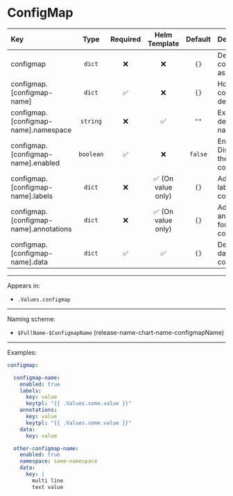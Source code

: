 # ConfigMap

| Key                                    |   Type    | Required |   Helm Template    | Default | Description                          |
| :------------------------------------- | :-------: | :------: | :----------------: | :-----: | :----------------------------------- |
| configmap                              |  `dict`   |    ❌    |         ❌         |  `{}`   | Define the configMaps as dicts       |
| configmap.[configmap-name]             |  `dict`   |    ✅    |         ❌         |  `{}`   | Holds configMap definition           |
| configmap.[configmap-name].namespace   | `string`  |    ❌    |         ✅         |  `""`   | Explicitly define the namespace      |
| configmap.[configmap-name].enabled     | `boolean` |    ✅    |         ❌         | `false` | Enables or Disables the configMap    |
| configmap.[configmap-name].labels      |  `dict`   |    ❌    | ✅ (On value only) |  `{}`   | Additional labels for configmap      |
| configmap.[configmap-name].annotations |  `dict`   |    ❌    | ✅ (On value only) |  `{}`   | Additional annotations for configmap |
| configmap.[configmap-name].data        |  `dict`   |    ✅    |         ✅         |  `{}`   | Define the data of the configmap     |

---

Appears in:

- `.Values.configmap`

---

Naming scheme:

- `$FullName-$ConfigmapName` (release-name-chart-name-configmapName)

---

Examples:

```yaml
configmap:

  configmap-name:
    enabled: true
    labels:
      key: value
      keytpl: "{{ .Values.some.value }}"
    annotations:
      key: value
      keytpl: "{{ .Values.some.value }}"
    data:
      key: value

  other-configmap-name:
    enabled: true
    namespace: some-namespace
    data:
      key: |
        multi line
        text value
```
